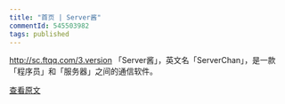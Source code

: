 ```yaml
---
title: "首页 | Server酱"
commentId: 545503982
tags: published
---
```


http://sc.ftqq.com/3.version
「Server酱」，英文名「ServerChan」，是一款「程序员」和「服务器」之间的通信软件。
    
[查看原文](http://sc.ftqq.com/3.version%E3%80%8CServer%E9%85%B1%E3%80%8D%EF%BC%8C%E8%8B%B1%E6%96%87%E5%90%8D%E3%80%8CServerChan%E3%80%8D%EF%BC%8C%E6%98%AF%E4%B8%80%E6%AC%BE%E3%80%8C%E7%A8%8B%E5%BA%8F%E5%91%98%E3%80%8D%E5%92%8C%E3%80%8C%E6%9C%8D%E5%8A%A1%E5%99%A8%E3%80%8D%E4%B9%8B%E9%97%B4%E7%9A%84%E9%80%9A%E4%BF%A1%E8%BD%AF%E4%BB%B6%E3%80%82)
    
